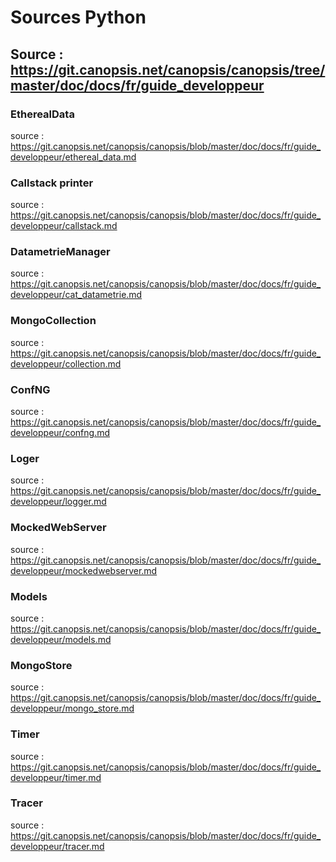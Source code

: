 # Sources Python

## Source : https://git.canopsis.net/canopsis/canopsis/tree/master/doc/docs/fr/guide_developpeur

### EtherealData

source : https://git.canopsis.net/canopsis/canopsis/blob/master/doc/docs/fr/guide_developpeur/ethereal_data.md  

### Callstack printer

source : https://git.canopsis.net/canopsis/canopsis/blob/master/doc/docs/fr/guide_developpeur/callstack.md  

### DatametrieManager

source : https://git.canopsis.net/canopsis/canopsis/blob/master/doc/docs/fr/guide_developpeur/cat_datametrie.md  

### MongoCollection

source : https://git.canopsis.net/canopsis/canopsis/blob/master/doc/docs/fr/guide_developpeur/collection.md  

### ConfNG

source : https://git.canopsis.net/canopsis/canopsis/blob/master/doc/docs/fr/guide_developpeur/confng.md  

### Loger 

source : https://git.canopsis.net/canopsis/canopsis/blob/master/doc/docs/fr/guide_developpeur/logger.md  

### MockedWebServer

source : https://git.canopsis.net/canopsis/canopsis/blob/master/doc/docs/fr/guide_developpeur/mockedwebserver.md  

### Models

source : https://git.canopsis.net/canopsis/canopsis/blob/master/doc/docs/fr/guide_developpeur/models.md  

### MongoStore

source : https://git.canopsis.net/canopsis/canopsis/blob/master/doc/docs/fr/guide_developpeur/mongo_store.md  

### Timer

source : https://git.canopsis.net/canopsis/canopsis/blob/master/doc/docs/fr/guide_developpeur/timer.md  

### Tracer 

source : https://git.canopsis.net/canopsis/canopsis/blob/master/doc/docs/fr/guide_developpeur/tracer.md  


